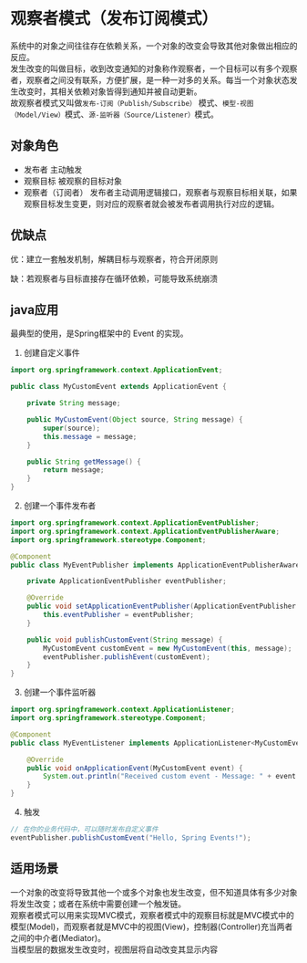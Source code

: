 # 观察者模式（发布订阅模式）
系统中的对象之间往往存在依赖关系，一个对象的改变会导致其他对象做出相应的反应。  
发生改变的叫做目标，收到改变通知的对象称作观察者，一个目标可以有多个观察者，观察者之间没有联系，方便扩展，是一种一对多的关系。每当一个对象状态发生改变时，其相关依赖对象皆得到通知并被自动更新。  
故观察者模式又叫做`发布-订阅（Publish/Subscribe）` 模式、`模型-视图（Model/View）`模式、`源-监听器（Source/Listener）`模式。
## 对象角色

* 发布者
  主动触发
* 观察目标
  被观察的目标对象
* 观察者（订阅者）
  发布者主动调用逻辑接口，观察者与观察目标相关联，如果观察目标发生变更，则对应的观察者就会被发布者调用执行对应的逻辑。


## 优缺点
优：建立一套触发机制，解耦目标与观察者，符合开闭原则

缺：若观察者与目标直接存在循环依赖，可能导致系统崩溃

## java应用
最典型的使用，是Spring框架中的 Event 的实现。
1. 创建自定义事件
```java
import org.springframework.context.ApplicationEvent;

public class MyCustomEvent extends ApplicationEvent {

    private String message;

    public MyCustomEvent(Object source, String message) {
        super(source);
        this.message = message;
    }

    public String getMessage() {
        return message;
    }
}
```
2. 创建一个事件发布者
```java
import org.springframework.context.ApplicationEventPublisher;
import org.springframework.context.ApplicationEventPublisherAware;
import org.springframework.stereotype.Component;

@Component
public class MyEventPublisher implements ApplicationEventPublisherAware {

    private ApplicationEventPublisher eventPublisher;

    @Override
    public void setApplicationEventPublisher(ApplicationEventPublisher eventPublisher) {
        this.eventPublisher = eventPublisher;
    }

    public void publishCustomEvent(String message) {
        MyCustomEvent customEvent = new MyCustomEvent(this, message);
        eventPublisher.publishEvent(customEvent);
    }
}
```
3. 创建一个事件监听器
```java
import org.springframework.context.ApplicationListener;
import org.springframework.stereotype.Component;

@Component
public class MyEventListener implements ApplicationListener<MyCustomEvent> {

    @Override
    public void onApplicationEvent(MyCustomEvent event) {
        System.out.println("Received custom event - Message: " + event.getMessage());
    }
}
```
4. 触发
```java
// 在你的业务代码中，可以随时发布自定义事件
eventPublisher.publishCustomEvent("Hello, Spring Events!");
```

## 适用场景
一个对象的改变将导致其他一个或多个对象也发生改变，但不知道具体有多少对象将发生改变；或者在系统中需要创建一个触发链。  
观察者模式可以用来实现MVC模式，观察者模式中的观察目标就是MVC模式中的模型(Model)，而观察者就是MVC中的视图(View)，控制器(Controller)充当两者之间的中介者(Mediator)。    
当模型层的数据发生改变时，视图层将自动改变其显示内容
